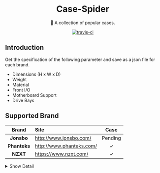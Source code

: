 <h1 align="center">Case-Spider</h1>
<p align="center">🎉 A collection of popular cases.</p>
<p align="center">
  <a href="https://travis-ci.org/huyinjie/Case-Spider.svg?branch=master"><img src="https://travis-ci.org/huyinjie/Case-Spider.svg?branch=master" alt="travis-ci"></a>
</p>

## Introduction
Get the specification of the  following parameter and save as a json file for each brand.

<ul>
  <li>Dimensions (H x W x D)</li>
  <li>Weight</li>
  <li>Material</li>
  <li>Front I/O</li>
  <li>Motherboard Support</li>
  <li>Drive Bays</li>
</ul>

## Supported Brand

|     Brand    | Site                         | Case |
|     :--:     | :--                          | :-----: |
|  **Jonsbo**  | <http://www.jonsbo.com/>     |Pending|
| **Phanteks** | <http://www.phanteks.com/>   |✓|
|   **NZXT**   | <https://www.nzxt.com/>      |✓|

<details>
  <summary>Show Detail</summary>
    <table>
    <thead>
        <tr>
            <th style="text-align:center">Brand</th>
            <th style="text-align:center">Site</th>
            <th style="text-align:center">Status</th>
            <th style="text-align:center">Dimensions</th>
            <th style="text-align:center">Weight</th>
            <th style="text-align:center">Material</th>
            <th style="text-align:center">Front I/O</th>
            <th style="text-align:center">Motherboard Support</th>
            <th style="text-align:center">Drive Bays</th>
        </tr>
    </thead>
    <tbody>
        <tr>
            <td style="text-align:center">Jonsbo</td>
            <td style="text-align:center"><a href="http://www.jonsbo.com/">http://www.jonsbo.com/</a></td>
            <td style="text-align:center">Pending</td>
            <td style="text-align:center"></td>
            <td style="text-align:center"></td>
            <td style="text-align:center"></td>
            <td style="text-align:center"></td>
            <td style="text-align:center"></td>
            <td style="text-align:center"></td>
        </tr>
        <tr>
            <td style="text-align:center">Phanteks</td>
            <td style="text-align:center"><a href="http://www.phanteks.com/">http://www.phanteks.com/</a></td>
            <td style="text-align:center">✓</td>
            <td style="text-align:center">✓</td>
            <td style="text-align:center"></td>
            <td style="text-align:center">✓</td>
            <td style="text-align:center">✓</td>
            <td style="text-align:center">✓</td>
            <td style="text-align:center"></td>
        </tr>
        <tr>
            <td style="text-align:center">NZXT</td>
            <td style="text-align:center"><a href="https://www.nzxt.com/">https://www.nzxt.com/</a></td>
            <td style="text-align:center">✓</td>
            <td style="text-align:center">✓</td>
            <td style="text-align:center">✓</td>
            <td style="text-align:center">✓</td>
            <td style="text-align:center">✓</td>
            <td style="text-align:center">✓</td>
            <td style="text-align:center">✓</td>
        </tr>
    </tbody>
    </table>
</details>

